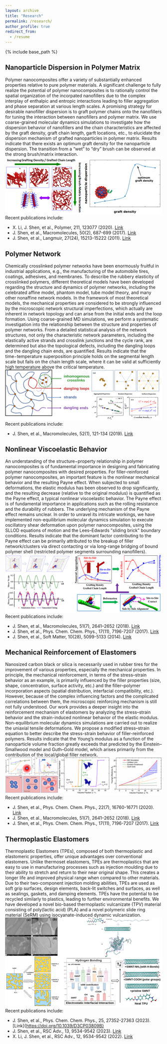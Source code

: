 ```yaml
---
layout: archive
title: "Research"
permalink: /research/
author_profile: true
redirect_from:
  - /resume
---
```


{% include base_path %}

## Nanoparticle Dispersion in Polymer Matrix
Polymer nanocomposites offer a variety of substantially enhanced properties relative to pure polymer materials. A significant challenge to fully realize the potential of polymer nanocomposites is to rationally control the spatial organization of the incorpated nanofillers due to the complex interplay of enthalpic and entropic interactions leading to filler aggregation and phase separation at various length scales. A promising strategy for desirable nanofiller dispersion is to graft polymer chains onto the nanofillers for tuning the interaction between nanofillers and polymer matrix. We use coarse-grained molecular dynamics simulations to investigate how the dispersion behavior of nanofillers and the chain characteristics are affected by the graft density, graft chain length, garft locations, etc., to elucidate the dispersion mechanism of grafted nanoparticles in polymer matrix. Results indicate that there exists an optimum graft density for the nanoparticle dispersion. The transition from a “wet” to “dry” brush can be observed at the strong brush/matrix interaction.
![](/images/research_figs/dispersion.png)
Recent publications include: 
* X. Li, J. Shen, et al., Polymer, 211, 123077 (2020). [Link](https://doi.org/10.1016/j.polymer.2020.123077)
* J. Shen, et al., Macromolecules, 50(2), 687-699 (2017). [Link](https://doi.org/10.1021/acs.macromol.6b02284)
* J. Shen, et al., Langmuir, 27(24), 15213-15222 (2011). [Link](https://doi.org/10.1021/la203182u)

## Polymer Network
Chemically crosslinked polymer networks have been enormously fruitful in industrial applications, e.g., the manufacturing of the automobile tires, coatings, adhesives, and membranes. To describe the rubbery elasticity of crosslinked polymers, different theoretical models have been developed regarding the structure and dynamics of polymer networks, including the celebrated affine model, phantom model, tube model theory, and many other nonaffine network models. In the framework of most theoretical models, the mechanical properties are considered to be strongly influenced by the microscopic network structural imperfections, which actually are inherent in network topology and can arise from the initial ends and the loop formation. Using coarse-grained MD simulations, we perform a systematic investigation into the relationship between the structure and properties of polymer networks. From a detailed statistical analysis of the network structures, not only the characteristic network parameters, including the elastically active strands and crosslink junctions and the cycle rank, are determined but also the topological defects, including the dangling loops and the dangling chain ends, are quantified. Results indicate that the time−temperature superposition principle holds on the segmental length scale but fails on the chain length scale, where it can be valid at sufficiently high temperature above the critical temperature.
![](/images/research_figs/network.png)
Recent publications include: 
* J. Shen, et al., Macromolecules, 52(1), 121-134 (2019). [Link](https://doi.org/10.1021/acs.macromol.8b01389)

## Nonlinear Viscoelastic Behavior
An understanding of the structure−property relationship in polymer nanocomposites is of fundamental importance in designing and fabricating polymer nanocomposites with desired properties. For filler-reinforced polymer nanocomposites, an important feature is the nonlinear mechanical behavior and the resulting Payne effect. When subjected to small deformations, the elastic modulus has been observed to drop significantly, and the resulting decrease (relative to the original modulus) is quantified as the Payne effect, a typical nonlinear viscoelastic behavior. The Payne effect is of fundamental importance in applications such as the rolling resistance and the durability of rubbers. The underlying mechanism of the Payne effect remains unclear. In order to unravel its intricate workings, we have implemented non-equilibrium molecular dynamics simulation to execute oscillatory shear deformation upon polymer nanocomposites, using the SLLOD equations of motion and the Lees–Edwards "sliding brick" boundary conditions. Results indicate that the dominant factor contributing to the Payne effect can be primarily attributed to the breakup of filler network/clusters via direct contacting or via long-range bridging of bound polymer shell (restricted polymer segments surrounding nanofillers).
![](/images/research_figs/payneeffect.png)
Recent publications include: 
* J. Shen, et al., Macromolecules, 51(7), 2641–2652 (2018). [Link](https://doi.org/10.1021/acs.macromol.8b00183)
* J. Shen, et al., Phys. Chem. Chem. Phys., 17(11), 7196-7207 (2017). [Link](https://doi.org/10.1039/C4CP05520A) 
* J. Shen, et al., Soft Matter, 10(28), 5099-5133 (2014). [Link](https://doi.org/10.1039/C4SM00233D)

## Mechanical Reinforcement of Elastomers
Nanosized carbon black or silica is necessarily used in rubber tires for the improvement of various properties, especially the mechanical properties. In principle, the mechanical reinforcement, in terms of the stress–strain behavior as an example, is primarily influenced by the filler properties (size, shape, concentration, surface activity, etc.) and the filler–polymer incorporation aspects (spatial distribution, interfacial compatibility, etc.). However, because of the complex influencing factors and the complicated correlations between them, the microscopic reinforcing mechanism is still not fully understood. Our work provides a deeper insight into the reinforcement mechanism of elastomers by analyzing the stress–strain behavior and the strain-induced nonlinear behavior of the elastic modulus. Non-equilibrium molecular dynamics simulations are carried out to realize the uniaxial tensile deformations. We propose a modified stress–strain equation to better describe the stress-strain behavior of filler-reinforced polymers. Results indicate that the Young’s modulus as a function of the nanoparticle volume fraction greatly exceeds that predicted by the Einstein–Smallwood model and Guth–Gold model, which arises primarily from the contribution of the local/global filler network.
![](/images/research_figs/reinforcement.png)
Recent publications include: 
* J. Shen, et al., Phys. Chem. Chem. Phys., 22(7), 16760-16771 (2020). [Link](https://doi.org/10.1039/D0CP02225J)
* J. Shen, et al., Macromolecules, 51(7), 2641–2652 (2018). [Link](https://doi.org/10.1021/acs.macromol.8b00183)
* J. Shen, et al., Phys. Chem. Chem. Phys., 17(11), 7196-7207 (2017). [Link](https://doi.org/10.1039/C4CP05520A) 

## Thermoplastic Elastomers
Thermoplastic Elastomers (TPEs), composed of both thermoplastic and elastomeric properties, offer unique advantages over conventional elastomers. Unlike thermoset elastomers, TPEs are thermoplastics that are easy to use in manufacturing processes such as injection moulding due to their ability to stretch and return to their near original shape. This creates a longer life and improved physical range when compared to other materials. Due to their two-component injection molding abilities, TPEs are used as soft grip surfaces, design elements, back-lit switches and surfaces, as well as sealings, gaskets, and damping elements. TPEs have the potential to be recycled similarly to plastics, leading to further environmental benefits. We have developed a novel bio-based thermoplastic vulcanizate (TPV) material consisting of poly(lactic acid) (PLA) and a novel polymeric slide ring material (SeRM) using isocyanate-induced dynamic vulcanization.
![](/images/research_figs/tpe.png)
Recent publications include: 
* J. Shen, et al., Phys. Chem. Chem. Phys., 25, 27352-27363 (2023). [Link]{https://doi.org/10.1039/D3CP03809B}
* J. Shen, et al., RSC Adv., 13, 9534-9542 (2023). [Link](https://doi.org/10.1039/D3RA03000H)
* X. Li, J. Shen, et al., RSC Adv., 12, 9534-9542 (2022). [Link](https://doi.org/10.1039/D2RA00286H)


